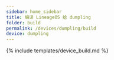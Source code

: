 ```yaml
---
sidebar: home_sidebar
title: 编译 LineageOS 给 dumpling
folder: build
permalink: /devices/dumpling/build
device: dumpling
---
```

{% include templates/device_build.md %}
